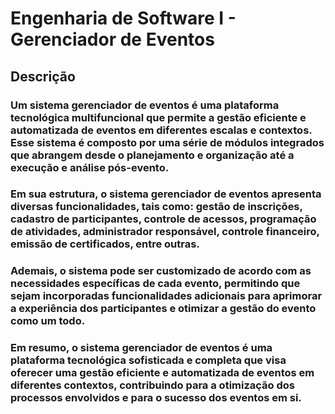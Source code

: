 # Engenharia de Software I - Gerenciador de Eventos

## Descrição 

### Um sistema gerenciador de eventos é uma plataforma tecnológica multifuncional que permite a gestão eficiente e automatizada de eventos em diferentes escalas e contextos. Esse sistema é composto por uma série de módulos integrados que abrangem desde o planejamento e organização até a execução e análise pós-evento.

### Em sua estrutura, o sistema gerenciador de eventos apresenta diversas funcionalidades, tais como: gestão de inscrições, cadastro de participantes, controle de acessos, programação de atividades, administrador responsável, controle financeiro, emissão de certificados, entre outras.

### Ademais, o sistema pode ser customizado de acordo com as necessidades específicas de cada evento, permitindo que sejam incorporadas funcionalidades adicionais para aprimorar a experiência dos participantes e otimizar a gestão do evento como um todo.

### Em resumo, o sistema gerenciador de eventos é uma plataforma tecnológica sofisticada e completa que visa oferecer uma gestão eficiente e automatizada de eventos em diferentes contextos, contribuindo para a otimização dos processos envolvidos e para o sucesso dos eventos em si.



